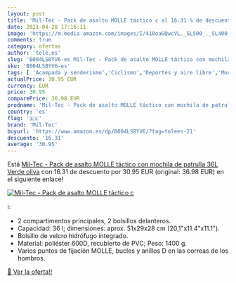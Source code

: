 ```yaml
---
layout: post
title: 'Mil-Tec - Pack de asalto MOLLE táctico c al 16.31 % de descuento'
date: 2021-04-28 17:16:11
image: 'https://m.media-amazon.com/images/I/410oaGQwcVL._SL500_._SL400_.jpg'
comments: true
category: ofertas
author: 'tole.es'
slug: 'B004LSBYV6-es Mil-Tec - Pack de asalto MOLLE táctico con mochila de...'
sku: 'B004LSBYV6-es'
tags: [ 'Acampada y senderismo','Ciclismo','Deportes y aire libre','Mochilas de marcha','Mochilas y bolsas','Ropa y equipamiento para ocio al aire libre','Ropa y equipo para deportes','mil-tec','mochila', ]
actualPrice: 30.95 EUR
currency: EUR
price: 30.95
comparePrice: 36.98 EUR
prodname: 'Mil-Tec - Pack de asalto MOLLE táctico con mochila de patrulla 36L  Verde oliva'
country: 'es'
flag: '🇪🇸'
brand: 'Mil-Tec'
buyurl: 'https://www.amazon.es/dp/B004LSBYV6/?tag=tolees-21'
descuento: '16.31'
average: '30.95'
---
```


Está [Mil-Tec - Pack de asalto MOLLE táctico con mochila de patrulla 36L  Verde oliva](https://www.amazon.es/dp/B004LSBYV6/?tag=tolees-21) con 16.31 de descuento por 30.95 EUR (original: 36.98 EUR) en el siguiente enlace!

[![Mil-Tec - Pack de asalto MOLLE táctico c](https://m.media-amazon.com/images/I/410oaGQwcVL._SL500_._SL400_.jpg)](https://www.amazon.es/dp/B004LSBYV6/?tag=tolees-21)

ℹ️:

- 2 compartimentos principales, 2 bolsillos delanteros.
- Capacidad: 36 l; dimensiones: aprox. 51x29x28 cm (20,1"x11.4"x11.1").
- Bolsillo de velcro hidrófugo integrado.
- Material: poliéster 600D, recubierto de PVC; Peso: 1400 g.
- Varios puntos de fijación MOLLE, bucles y anillos D en las correas de los hombros.

[🛒 Ver la oferta!!](https://www.amazon.es/dp/B004LSBYV6/?tag=tolees-21)
